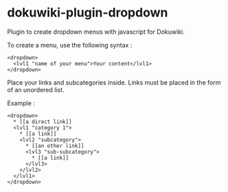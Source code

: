 dokuwiki-plugin-dropdown
========================

Plugin to create dropdown menus with javascript for Dokuwiki.

To create a menu, use the following syntax : 

```
<dropdown>
  <lvl1 "name of your menu">Your content</lvl1>
</dropdown>
```

Place your links and subcategories inside.
Links must be placed in the form of an unordered list.

Example :

```
<dropdown>
  * [[a direct link]]
  <lvl1 "category 1">
    * [[a link]]
    <lvl2 "subcategory">
      * [[an other link]]
      <lvl3 "sub-subcategory">
        * [[a link]]
      </lvl3>
    </lvl2>
  </lvl1>
</dropdown>
```
